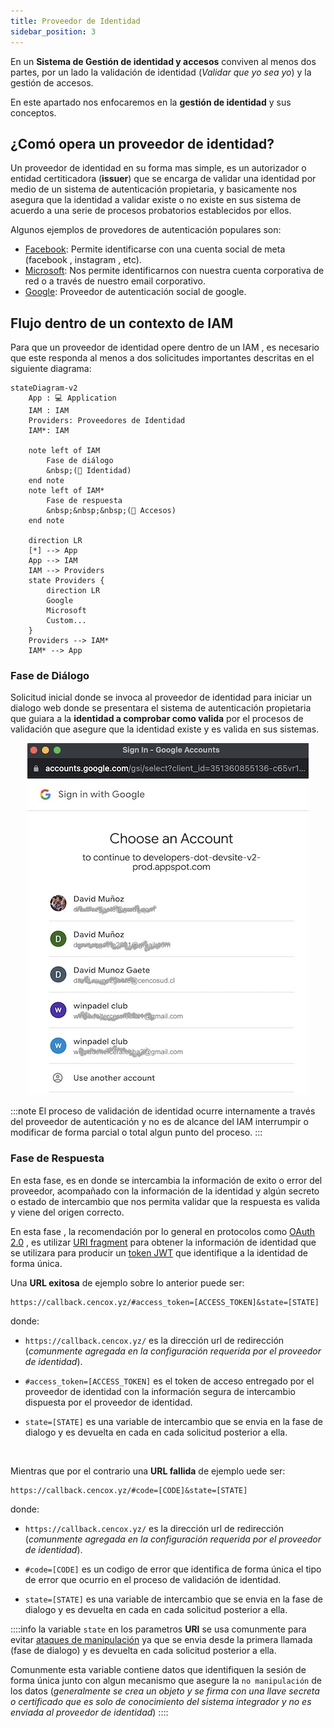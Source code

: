 ```yaml
---
title: Proveedor de Identidad
sidebar_position: 3
---
```


En un **Sistema de Gestión de identidad y accesos** conviven al menos dos partes, por un lado la validación de identidad (*Validar que yo sea yo*) y la gestión de accesos.

En este apartado nos enfocaremos en la **gestión de identidad** y sus conceptos.


## ¿Comó opera un proveedor de identidad?

Un proveedor de identidad en su forma mas simple, es un autorizador o entidad certiticadora (**issuer**) que se encarga de validar una identidad por medio de un sistema de autenticación propietaria, y basicamente nos asegura que la identidad a validar existe o no existe en sus sistema de acuerdo a una serie de procesos probatorios establecidos por ellos.

Algunos ejemplos de provedores de autenticación populares son:

- [Facebook](https://developers.facebook.com/products/facebook-login/): Permite identificarse con una cuenta social de meta (facebook , instagram , etc).
- [Microsoft](https://learn.microsoft.com/en-us/azure/active-directory/develop/single-sign-on-saml-protocol): Nos permite identificarnos con nuestra cuenta corporativa de red o a través de nuestro email corporativo.
- [Google](https://developers.google.com/identity/gsi/web/guides/overview?hl=es-419): Proveedor de autenticación social de google.

## Flujo dentro de un contexto de IAM

Para que un proveedor de identidad opere dentro de un IAM , es necesario que este responda al menos a dos solicitudes importantes descritas en el siguiente diagrama:

```mermaid
stateDiagram-v2
    App : 💻 Application
    IAM : IAM
    Providers: Proveedores de Identidad
    IAM*: IAM
    
    note left of IAM
        Fase de diálogo
        &nbsp;(🪪 Identidad)
    end note
    note left of IAM*
        Fase de respuesta
        &nbsp;&nbsp;&nbsp;(🔐 Accesos)
    end note

    direction LR
    [*] --> App
    App --> IAM
    IAM --> Providers
    state Providers {
        direction LR
        Google
        Microsoft
        Custom...
    }
    Providers --> IAM*
    IAM* --> App  
```

### Fase de Diálogo
Solicitud inicial donde se invoca al proveedor de identidad para iniciar un dialogo web donde se presentara el sistema de autenticación propietaria que guiara a la **identidad a comprobar como valida** por el procesos de validación que asegure que la identidad existe y es valida en sus sistemas.

<center>

![Example banner](./assets/google-provider-account-chooser.jpg)

</center>

:::note
El proceso de validación de identidad ocurre internamente a través del proveedor de autenticación y no es de alcance del IAM interrumpir o modificar de forma parcial o total algun punto del proceso.
:::

### Fase de Respuesta

En esta fase, es en donde se intercambia la información de exito o error del proveedor, acompañado con la información de la identidad y algún secreto o estado de intercambio que nos permita validar que la respuesta es valida y viene del origen correcto.

En esta fase , la recomendación por lo general en protocolos como [OAuth 2.0](https://oauth.net/2/) , es utilizar [URI fragment](https://en.wikipedia.org/wiki/URI_fragment) para obtener la información de identidad que se utilizara para producir un [token JWT](https://es.wikipedia.org/wiki/JSON_Web_Token) que identifique a la identidad de forma única.

Una **URL exitosa** de ejemplo sobre lo anterior puede ser: 
```uri
https://callback.cencox.yz/#access_token=[ACCESS_TOKEN]&state=[STATE]
```

donde:
- `https://callback.cencox.yz/` es la dirección url de redirección (*comunmente agregada en la configuración requerida por el proveedor de identidad*).

- `#access_token=[ACCESS_TOKEN]` es el token de acceso entregado por el proveedor de identidad  con la información segura de intercambio dispuesta por el proveedor de identidad.

- `state=[STATE]` es una variable de intercambio que se envia en la fase de dialogo y es devuelta en cada en cada solicitud posterior a ella.

<br />

Mientras que por el contrario una  **URL fallida** de ejemplo uede ser: 

```uri
https://callback.cencox.yz/#code=[CODE]&state=[STATE]
```

donde:
- `https://callback.cencox.yz/` es la dirección url de redirección (*comunmente agregada en la configuración requerida por el proveedor de identidad*).

- `#code=[CODE]` es un codigo de error que identifica de forma única el tipo de error que ocurrio en el proceso de validación de identidad.

- `state=[STATE]` es una variable de intercambio que se envia en la fase de dialogo y es devuelta en cada en cada solicitud posterior a ella.


::::info
la variable `state` en los parametros **URI** se usa comunmente para evitar [ataques de manipulación](https://owasp.org/www-community/attacks/Web_Parameter_Tampering) ya que se envia desde la primera llamada (fase de dialogo) y es devuelta en cada solicitud posterior a ella.

Comunmente esta variable contiene datos que identifiquen la sesión de forma única junto con algun mecanismo que asegure la `no manipulación` de los datos (*generalmente se crea un objeto y se firma con una llave secreta o certificado que es solo de conocimiento del sistema integrador y no es enviada al proveedor de identidad*)
::::